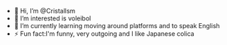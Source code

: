 - 👋 Hi, I’m @Cristallsm
- 👀 I’m interested is voleibol
- 🌱 I’m currently learning moving around platforms and to speak English
- ⚡ Fun fact:I'm funny, very outgoing and I like Japanese colica
